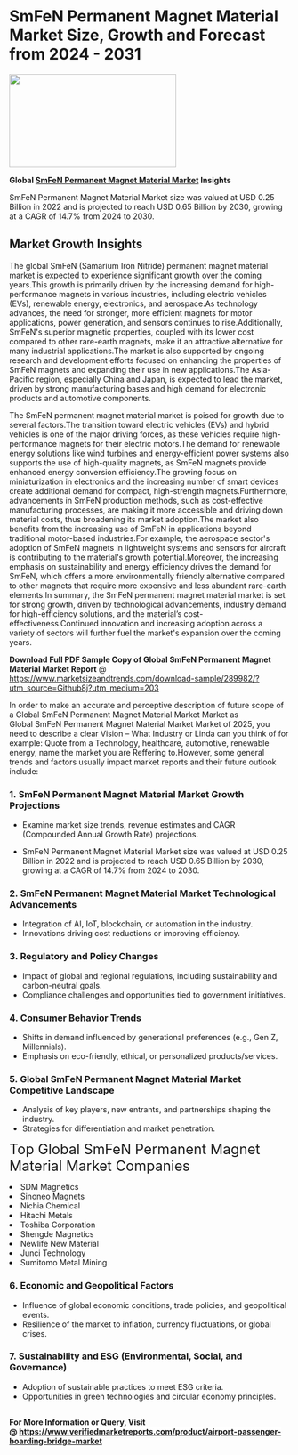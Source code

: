 <H1>SmFeN Permanent Magnet Material Market Size, Growth and Forecast from 2024 - 2031</H1><img class="aligncenter size-medium wp-image-584254" src="https://thirdeyenews.in/wp-content/uploads/2024/09/Global-Market-Research-300x168.jpeg" alt="" width="300" height="168" /><p><strong>Global&nbsp;<a href="https://www.marketsizeandtrends.com/download-sample/289982/?utm_source=Github8j?utm_medium=203">SmFeN Permanent Magnet Material Market</a> Insights</strong></p><p>SmFeN Permanent Magnet Material Market size was valued at USD 0.25 Billion in 2022 and is projected to reach USD 0.65 Billion by 2030, growing at a CAGR of 14.7% from 2024 to 2030.</p><p><h2>Market Growth Insights</h2> <p>The global SmFeN (Samarium Iron Nitride) permanent magnet material market is expected to experience significant growth over the coming years.This growth is primarily driven by the increasing demand for high-performance magnets in various industries, including electric vehicles (EVs), renewable energy, electronics, and aerospace.As technology advances, the need for stronger, more efficient magnets for motor applications, power generation, and sensors continues to rise.Additionally, SmFeN's superior magnetic properties, coupled with its lower cost compared to other rare-earth magnets, make it an attractive alternative for many industrial applications.The market is also supported by ongoing research and development efforts focused on enhancing the properties of SmFeN magnets and expanding their use in new applications.The Asia-Pacific region, especially China and Japan, is expected to lead the market, driven by strong manufacturing bases and high demand for electronic products and automotive components.</p> <p>The SmFeN permanent magnet material market is poised for growth due to several factors.The transition toward electric vehicles (EVs) and hybrid vehicles is one of the major driving forces, as these vehicles require high-performance magnets for their electric motors.The demand for renewable energy solutions like wind turbines and energy-efficient power systems also supports the use of high-quality magnets, as SmFeN magnets provide enhanced energy conversion efficiency.The growing focus on miniaturization in electronics and the increasing number of smart devices create additional demand for compact, high-strength magnets.Furthermore, advancements in SmFeN production methods, such as cost-effective manufacturing processes, are making it more accessible and driving down material costs, thus broadening its market adoption.The market also benefits from the increasing use of SmFeN in applications beyond traditional motor-based industries.For example, the aerospace sector's adoption of SmFeN magnets in lightweight systems and sensors for aircraft is contributing to the material's growth potential.Moreover, the increasing emphasis on sustainability and energy efficiency drives the demand for SmFeN, which offers a more environmentally friendly alternative compared to other magnets that require more expensive and less abundant rare-earth elements.In summary, the SmFeN permanent magnet material market is set for strong growth, driven by technological advancements, industry demand for high-efficiency solutions, and the material’s cost-effectiveness.Continued innovation and increasing adoption across a variety of sectors will further fuel the market's expansion over the coming years.</p> <p><span class=""><strong>Download Full PDF Sample Copy of Global SmFeN Permanent Magnet Material Market Report</strong> @ <a href="https://www.marketsizeandtrends.com/download-sample/289982/?utm_source=Github8j?utm_medium=203" target="_blank">https://www.marketsizeandtrends.com/download-sample/289982/?utm_source=Github8j?utm_medium=203</a></span></p><p>In order to make an accurate and perceptive description of future scope of a Global&nbsp;SmFeN Permanent Magnet Material Market Market as Global&nbsp;SmFeN Permanent Magnet Material Market Market of 2025, you need to describe a clear Vision &ndash; What Industry or Linda can you think of for example: Quote from a Technology, healthcare, automotive, renewable energy, name the market you are Reffering to.However, some general trends and factors usually impact market reports and their future outlook include:</p><h3>1.&nbsp;<strong>SmFeN Permanent Magnet Material Market Growth Projections</strong></h3><ul><li>Examine market size trends, revenue estimates and CAGR (Compounded Annual Growth Rate) projections.</li><li><p>SmFeN Permanent Magnet Material Market size was valued at USD 0.25 Billion in 2022 and is projected to reach USD 0.65 Billion by 2030, growing at a CAGR of 14.7% from 2024 to 2030.</p></li></ul><h3>2.&nbsp;<strong>SmFeN Permanent Magnet Material Market Technological Advancements</strong></h3><ul><li>Integration of AI, IoT, blockchain, or automation in the industry.</li><li>Innovations driving cost reductions or improving efficiency.</li></ul><h3>3.&nbsp;<strong>Regulatory and Policy Changes</strong></h3><ul><li>Impact of global and regional regulations, including sustainability and carbon-neutral goals.</li><li>Compliance challenges and opportunities tied to government initiatives.</li></ul><h3>4.&nbsp;<strong>Consumer Behavior Trends</strong></h3><ul><li>Shifts in demand influenced by generational preferences (e.g., Gen Z, Millennials).</li><li>Emphasis on eco-friendly, ethical, or personalized products/services.</li></ul><h3>5.&nbsp;<strong>Global SmFeN Permanent Magnet Material Market Competitive Landscape</strong></h3><ul><li>Analysis of key players, new entrants, and partnerships shaping the industry.</li><li>Strategies for differentiation and market penetration.</li></ul><p data-pm-slice="1 1 []"><span style="color: inherit; font-family: inherit; font-size: 25px;">Top Global SmFeN Permanent Magnet Material Market Companies</span></p><div class="" data-test-id=""><p><li>SDM Magnetics</li><li> Sinoneo Magnets</li><li> Nichia Chemical</li><li> Hitachi Metals</li><li> Toshiba Corporation</li><li> Shengde Magnetics</li><li> Newlife New Material</li><li> Junci Technology</li><li> Sumitomo Metal Mining</li></p></div><h3>6.&nbsp;<strong>Economic and Geopolitical Factors</strong></h3><ul><li>Influence of global economic conditions, trade policies, and geopolitical events.</li><li>Resilience of the market to inflation, currency fluctuations, or global crises.</li></ul><h3>7.&nbsp;<strong>Sustainability and ESG (Environmental, Social, and Governance)</strong></h3><ul><li>Adoption of sustainable practices to meet ESG criteria.</li><li>Opportunities in green technologies and circular economy principles.</li></ul><h2><strong style="font-size: 14px;">For More Information or Query, Visit @&nbsp;</strong><a style="background-color: #ffffff; font-size: 14px;" href="https://www.marketsizeandtrends.com/report/smfen-permanent-magnet-material-market/" target="_blank">https://www.verifiedmarketreports.com/product/airport-passenger-boarding-bridge-market</a></h2>